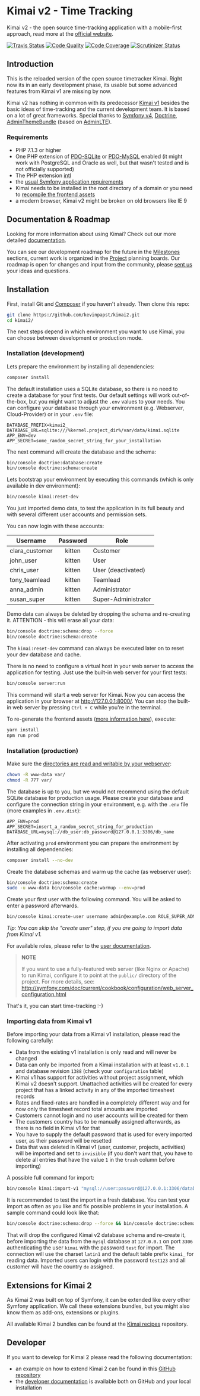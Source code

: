 # Kimai v2 - Time Tracking

Kimai v2 - the open source time-tracking application with a mobile-first approach, read more at the [official website](http://v2.kimai.org).

[![Travis Status](https://travis-ci.org/kevinpapst/kimai2.svg?branch=master)](https://travis-ci.org/kevinpapst/kimai2)
[![Code Quality](https://scrutinizer-ci.com/g/kevinpapst/kimai2/badges/quality-score.png?b=master)](https://scrutinizer-ci.com/g/kevinpapst/kimai2/?branch=master)
[![Code Coverage](https://scrutinizer-ci.com/g/kevinpapst/kimai2/badges/coverage.png?b=master)](https://scrutinizer-ci.com/g/kevinpapst/kimai2/?branch=master)
[![Scrutinizer Status](https://scrutinizer-ci.com/g/kevinpapst/kimai2/badges/build.png?b=master)](https://scrutinizer-ci.com/g/kevinpapst/kimai2/build-status/master)

## Introduction

This is the reloaded version of the open source timetracker Kimai.
Right now its in an early development phase, its usable but some advanced features from Kimai v1 are missing by now.

Kimai v2 has nothing in common with its predecessor [Kimai v1](http://www.kimai.org) besides the basic ideas of time-tracking and the current development team.
It is based on a lot of great frameworks. Special thanks to [Symfony v4](https://github.com/symfony/symfony), [Doctrine](https://github.com/doctrine/),
[AdminThemeBundle](https://github.com/avanzu/AdminThemeBundle/) (based on [AdminLTE](https://github.com/almasaeed2010/AdminLTE/)).

### Requirements

- PHP 7.1.3 or higher
- One PHP extension of [PDO-SQLite](https://php.net/manual/en/ref.pdo-sqlite.php) or [PDO-MySQL](https://php.net/manual/en/ref.pdo-mysql.php) enabled (it might work with PostgreSQL and Oracle as well, but that wasn't tested and is not officially supported)
- The PHP extension [intl](https://php.net/manual/en/book.intl.php)
- the [usual Symfony application requirements](http://symfony.com/doc/current/reference/requirements.html)
- Kimai needs to be installed in the root directory of a domain or you need to [recompile the frontend assets](var/docs/developers.md)
- a modern browser, Kimai v2 might be broken on old browsers like IE 9

## Documentation & Roadmap

Looking for more information about using Kimai? Check out our more detailed [documentation](var/docs/).

You can see our development roadmap for the future in the [Milestones](milestones/) sections,
current work is organized in the [Project](projects/) planning boards.
Our roadmap is open for changes and input from the community, please [sent us](issues/) your ideas and questions.

## Installation

First, install Git and [Composer](https://getcomposer.org/doc/00-intro.md) if you haven't already. Then clone this repo:

```bash
git clone https://github.com/kevinpapst/kimai2.git
cd kimai2/
```

The next steps depend in which environment you want to use Kimai, you can choose between development or production mode.

### Installation (development)

Lets prepare the environment by installing all dependencies:

```bash
composer install
```

The default installation uses a SQLite database, so there is no need to create a database for your first tests.
Our default settings will work out-of-the-box, but you might want to adjust the `.env` values to your needs.
You can configure your database through your environment (e.g. Webserver, Cloud-Provider) or in your `.env` file:
```
DATABASE_PREFIX=kimai2_
DATABASE_URL=sqlite:///%kernel.project_dir%/var/data/kimai.sqlite
APP_ENV=dev
APP_SECRET=some_random_secret_string_for_your_installation
```

The next command will create the database and the schema:
```bash
bin/console doctrine:database:create
bin/console doctrine:schema:create
```

Lets bootstrap your environment by executing this commands (which is only available in dev environment):
```bash
bin/console kimai:reset-dev
```

You just imported demo data, to test the application in its full beauty and with several different user accounts and permission sets.

You can now login with these accounts:

| Username | Password | Role |
|---|:---:|---|
| clara_customer | kitten | Customer |
| john_user | kitten | User |
| chris_user | kitten | User (deactivated) |
| tony_teamlead | kitten | Teamlead |
| anna_admin | kitten | Administrator |
| susan_super | kitten | Super-Administrator |

Demo data can always be deleted by dropping the schema and re-creating it.
ATTENTION - this will erase all your data:

```bash
bin/console doctrine:schema:drop --force
bin/console doctrine:schema:create
```

The `kimai:reset-dev` command can always be executed later on to reset your dev database and cache.

There is no need to configure a virtual host in your web server to access the application for testing.
Just use the built-in web server for your first tests:

```bash
bin/console server:run
```

This command will start a web server for Kimai. Now you can access the application in your browser at <http://127.0.0.1:8000/>.
You can stop the built-in web server by pressing `Ctrl + C` while you're in the terminal.

To re-generate the frontend assets ([more information here](var/docs/developers.md)), execute:
```bash
yarn install
npm run prod
```

### Installation (production)

Make sure the [directories are read and writable by your webserver](https://symfony.com/doc/current/setup/file_permissions.html):
```bash
chown -R www-data var/
chmod -R 777 var/
```

The database is up to you, but we would not recommend using the default SQLite database for production usage.
Please create your database and configure the connection string in your environment, e.g. with the `.env` file (more examples in `.env.dist`):
```
APP_ENV=prod
APP_SECRET=insert_a_random_secret_string_for_production
DATABASE_URL=mysql://db_user:db_password@127.0.0.1:3306/db_name
```

After activating `prod` environment you can prepare the environment by installing all dependencies:

```bash
composer install --no-dev
```

Create the database schemas and warm up the cache (as webserver user):
```bash
bin/console doctrine:schema:create
sudo -u www-data bin/console cache:warmup --env=prod
```

Create your first user with the following command. You will be asked to enter a password afterwards.

```bash
bin/console kimai:create-user username admin@example.com ROLE_SUPER_ADMIN
```
_Tip: You can skip the "create user" step, if you are going to import data from Kimai v1._

For available roles, please refer to the [user documentation](var/docs/users.md).

> **NOTE**
>
> If you want to use a fully-featured web server (like Nginx or Apache) to run
> Kimai, configure it to point at the `public/` directory of the project.
> For more details, see:
> http://symfony.com/doc/current/cookbook/configuration/web_server_configuration.html

That's it, you can start time-tracking :-)

### Importing data from Kimai v1

Before importing your data from a Kimai v1 installation, please read the following carefully:

- Data from the existing v1 installation is only read and will never be changed
- Data can only be imported from a Kimai installation with at least `v1.0.1` and database revision `1388` (check your `configuration` table)
- Kimai v1 has support for activities without project assignment, which Kimai v2 doesn't support. Unattached activities will be created for every project that has a linked activity in any of the imported timesheet records
- Rates and fixed-rates are handled in a completely different way and for now only the timesheet record total amounts are imported
- Customers cannot login and no user accounts will be created for them
- The customers country has to be manually assigned afterwards, as there is no field in Kimai v1 for that
- You have to supply the default password that is used for every imported user, as their password will be resetted
- Data that was deleted in Kimai v1 (user, customer, projects, activities) will be imported and set to `invisible` (if you don't want that, you have to delete all entries that have the value `1` in the `trash` column before importing)

A possible full command for import:
```bash
bin/console kimai:import-v1 "mysql://user:password@127.0.0.1:3306/database?charset=utf8" "db_prefix" "password" "country"
```

It is recommended to test the import in a fresh database. You can test your import as often as you like and fix possible problems in your installation.
A sample command could look like that:
```bash
bin/console doctrine:schema:drop --force && bin/console doctrine:schema:create && bin/console kimai:import-v1 "mysql://kimai:test@127.0.0.1:3306/kimai?charset=latin1" "kimai_" "test123" "de"
```
That will drop the configured Kimai v2 database schema and re-create it, before importing the data from the `mysql` database at `127.0.0.1` on port `3306` authenticating the user `kimai` with the password `test` for import.
The connection will use the charset `latin1` and the default table prefix `kimai_` for reading data. Imported users can login with the password `test123` and all customer will have the country `de` assigned.

## Extensions for Kimai 2

As Kimai 2 was built on top of Symfony, it can be extended like every other Symfony application.
We call these extensions bundles, but you might also know them as add-ons, extensions or plugins.

All available Kimai 2 bundles can be found at the [Kimai recipes](https://github.com/kimai/recipes) repository.

## Developer

If you want to develop for Kimai 2 please read the following documentation:

- an example on how to extend Kimai 2 can be found in this [GitHub repository](https://github.com/kevinpapst/kimai2-invoice)
- the [developer documentation](var/docs/developers.md) is available both on GitHub and your local installation
